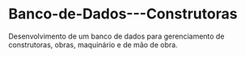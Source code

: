 # Banco-de-Dados---Construtoras
Desenvolvimento de um banco de dados para gerenciamento de construtoras, obras, maquinário e de mão de obra.
